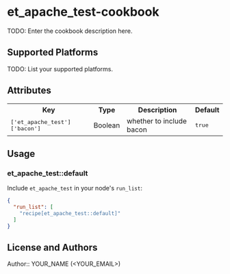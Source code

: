 # et_apache_test-cookbook

TODO: Enter the cookbook description here.

## Supported Platforms

TODO: List your supported platforms.

## Attributes

<table>
  <tr>
    <th>Key</th>
    <th>Type</th>
    <th>Description</th>
    <th>Default</th>
  </tr>
  <tr>
    <td><tt>['et_apache_test']['bacon']</tt></td>
    <td>Boolean</td>
    <td>whether to include bacon</td>
    <td><tt>true</tt></td>
  </tr>
</table>

## Usage

### et_apache_test::default

Include `et_apache_test` in your node's `run_list`:

```json
{
  "run_list": [
    "recipe[et_apache_test::default]"
  ]
}
```

## License and Authors

Author:: YOUR_NAME (<YOUR_EMAIL>)
